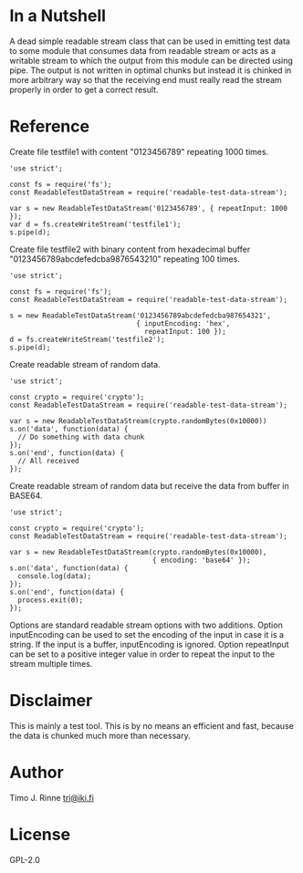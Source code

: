 In a Nutshell
=============

A dead simple readable stream class that can be used in emitting test
data to some module that consumes data from readable stream or acts as
a writable stream to which the output from this module can be directed
using pipe. The output is not written in optimal chunks but instead it
is chinked in more arbitrary way so that the receiving end must really
read the stream properly in order to get a correct result.


Reference
=========

Create file testfile1 with content "0123456789" repeating 1000 times.

```
'use strict';

const fs = require('fs');
const ReadableTestDataStream = require('readable-test-data-stream');

var s = new ReadableTestDataStream('0123456789', { repeatInput: 1000 });
var d = fs.createWriteStream('testfile1');
s.pipe(d);
```

Create file testfile2 with binary content from hexadecimal buffer
"0123456789abcdefedcba9876543210" repeating 100 times.

```
'use strict';

const fs = require('fs');
const ReadableTestDataStream = require('readable-test-data-stream');

s = new ReadableTestDataStream('0123456789abcdefedcba987654321',
                               { inputEncoding: 'hex',
                                 repeatInput: 100 });
d = fs.createWriteStream('testfile2');
s.pipe(d);
```

Create readable stream of random data.

```
'use strict';

const crypto = require('crypto');
const ReadableTestDataStream = require('readable-test-data-stream');

var s = new ReadableTestDataStream(crypto.randomBytes(0x10000))
s.on('data', function(data) {
  // Do something with data chunk
});
s.on('end', function(data) {
  // All received
});
```

Create readable stream of random data but receive the data from buffer
in BASE64.

```
'use strict';

const crypto = require('crypto');
const ReadableTestDataStream = require('readable-test-data-stream');

var s = new ReadableTestDataStream(crypto.randomBytes(0x10000),
                                   { encoding: 'base64' });
s.on('data', function(data) {
  console.log(data);
});
s.on('end', function(data) {
  process.exit(0);
});
```

Options are standard readable stream options with two
additions. Option inputEncoding can be used to set the encoding of the
input in case it is a string. If the input is a buffer, inputEncoding
is ignored. Option repeatInput can be set to a positive integer value
in order to repeat the input to the stream multiple times.


Disclaimer
==========

This is mainly a test tool. This is by no means an efficient and fast,
because the data is chunked much more than necessary.


Author
======

Timo J. Rinne <tri@iki.fi>


License
=======

GPL-2.0
